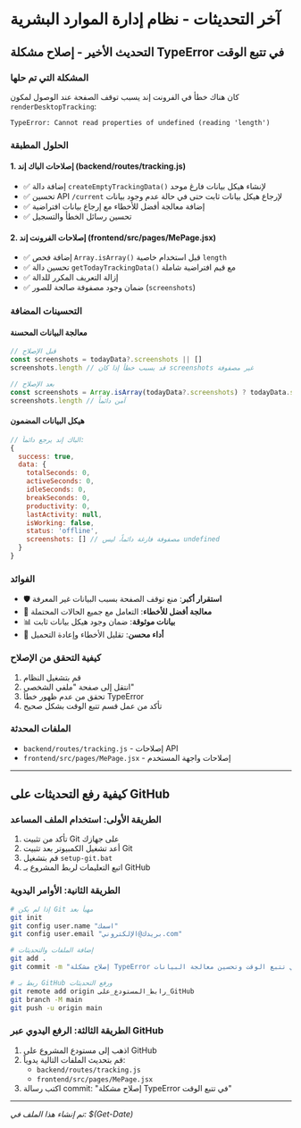 # آخر التحديثات - نظام إدارة الموارد البشرية

## التحديث الأخير - إصلاح مشكلة TypeError في تتبع الوقت

### المشكلة التي تم حلها
كان هناك خطأ في الفرونت إند يسبب توقف الصفحة عند الوصول لمكون `renderDesktopTracking`:
```
TypeError: Cannot read properties of undefined (reading 'length')
```

### الحلول المطبقة

#### 1. إصلاحات الباك إند (backend/routes/tracking.js)
- ✅ إضافة دالة `createEmptyTrackingData()` لإنشاء هيكل بيانات فارغ موحد
- ✅ تحسين API `/current` لإرجاع هيكل بيانات ثابت حتى في حالة عدم وجود بيانات
- ✅ إضافة معالجة أفضل للأخطاء مع إرجاع بيانات افتراضية
- ✅ تحسين رسائل الخطأ والتسجيل

#### 2. إصلاحات الفرونت إند (frontend/src/pages/MePage.jsx)
- ✅ إضافة فحص `Array.isArray()` قبل استخدام خاصية `length`
- ✅ تحسين دالة `getTodayTrackingData()` مع قيم افتراضية شاملة
- ✅ إزالة التعريف المكرر للدالة
- ✅ ضمان وجود مصفوفة صالحة للصور (`screenshots`)

### التحسينات المضافة

#### معالجة البيانات المحسنة
```javascript
// قبل الإصلاح
const screenshots = todayData?.screenshots || []
screenshots.length // قد يسبب خطأ إذا كان screenshots غير مصفوفة

// بعد الإصلاح
const screenshots = Array.isArray(todayData?.screenshots) ? todayData.screenshots : []
screenshots.length // آمن دائماً
```

#### هيكل البيانات المضمون
```javascript
// الباك إند يرجع دائماً:
{
  success: true,
  data: {
    totalSeconds: 0,
    activeSeconds: 0,
    idleSeconds: 0,
    breakSeconds: 0,
    productivity: 0,
    lastActivity: null,
    isWorking: false,
    status: 'offline',
    screenshots: [] // مصفوفة فارغة دائماً، ليس undefined
  }
}
```

### الفوائد
- 🛡️ **استقرار أكبر**: منع توقف الصفحة بسبب البيانات غير المعرفة
- 🔧 **معالجة أفضل للأخطاء**: التعامل مع جميع الحالات المحتملة
- 📊 **بيانات موثوقة**: ضمان وجود هيكل بيانات ثابت
- 🚀 **أداء محسن**: تقليل الأخطاء وإعادة التحميل

### كيفية التحقق من الإصلاح
1. قم بتشغيل النظام
2. انتقل إلى صفحة "ملفي الشخصي"
3. تحقق من عدم ظهور خطأ TypeError
4. تأكد من عمل قسم تتبع الوقت بشكل صحيح

### الملفات المحدثة
- `backend/routes/tracking.js` - إصلاحات API
- `frontend/src/pages/MePage.jsx` - إصلاحات واجهة المستخدم

---

## كيفية رفع التحديثات على GitHub

### الطريقة الأولى: استخدام الملف المساعد
1. تأكد من تثبيت Git على جهازك
2. أعد تشغيل الكمبيوتر بعد تثبيت Git
3. قم بتشغيل `setup-git.bat`
4. اتبع التعليمات لربط المشروع بـ GitHub

### الطريقة الثانية: الأوامر اليدوية
```bash
# إذا لم يكن Git مهيأ بعد
git init
git config user.name "اسمك"
git config user.email "بريدك@الإلكتروني.com"

# إضافة الملفات والتحديثات
git add .
git commit -m "إصلاح مشكلة TypeError في تتبع الوقت وتحسين معالجة البيانات"

# ربط بـ GitHub ورفع التحديثات
git remote add origin رابط_المستودع_على_GitHub
git branch -M main
git push -u origin main
```

### الطريقة الثالثة: الرفع اليدوي عبر GitHub
1. اذهب إلى مستودع المشروع على GitHub
2. قم بتحديث الملفات التالية يدوياً:
   - `backend/routes/tracking.js`
   - `frontend/src/pages/MePage.jsx`
3. اكتب رسالة commit: "إصلاح مشكلة TypeError في تتبع الوقت"

---

*تم إنشاء هذا الملف في: $(Get-Date)* 